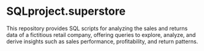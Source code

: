 # SQLproject.superstore
This repository provides SQL scripts for analyzing the sales and returns data of a fictitious retail company, offering queries to explore, analyze, and derive insights such as sales performance, profitability, and return patterns.
